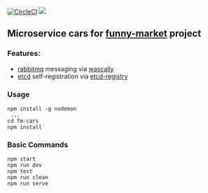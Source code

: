 [![CircleCI](https://circleci.com/gh/byavv/fm-cars.svg?style=svg)](https://circleci.com/gh/byavv/fm-cars)
[![](https://images.microbadger.com/badges/image/aksenchyk/fm-cars.svg)](https://microbadger.com/images/aksenchyk/fm-cars "Provided by microbadger.com")

## Microservice cars for [funny-market](https://github.com/byavv/funny-market) project

### Features: 
- [rabbitmq](https://www.rabbitmq.com/) messaging via [wascally](https://github.com/LeanKit-Labs/wascally)
- [etcd](https://github.com/coreos/etcd) self-registration via [etcd-registry](https://github.com/mafintosh/etcd-registry)

### Usage

    npm install -g nodemon 
     ...
    cd fm-cars
    npm install

### Basic Commands

    npm start
    npm run dev
    npm test
    npm run clean
    npm run serve

